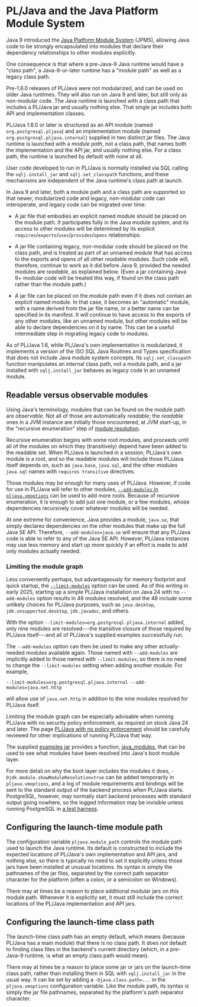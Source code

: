 # PL/Java and the Java Platform Module System

Java 9 introduced the [Java Platform Module System][jpms] (JPMS), allowing
Java code to be strongly encapsulated into modules that declare their
dependency relationships to other modules explicitly.

One consequence is that where a pre-Java-9 Java runtime would have
a "class path", a Java-9-or-later runtime has a "module path" as well as
a legacy class path.

Pre-1.6.0 releases of PL/Java were not modularized, and can be used on
older Java runtimes. They will also run on Java 9 and later, but still only
as non-modular code. The Java runtime is launched with a class path that
includes a PL/Java jar and usually nothing else. That single jar includes
both API and implementation classes.

PL/Java 1.6.0 or later is structured as an API module (named
`org.postgresql.pljava`) and an implementation module (named
`org.postgresql.pljava.internal`) supplied in two distinct jar files.
The Java runtime is launched with a *module path*, not a class path,
that names both the implementation and the API jar, and usually nothing else.
For a class path, the runtime is launched by default with none at all.

User code developed to run in PL/Java is normally installed via SQL
calling the `sqlj.install_jar` and `sqlj.set_classpath` functions, and these
mechanisms are independent of the Java runtime's class path at launch.

In Java 9 and later, both a module path and a class path are supported so that
newer, modularized code and legacy, non-modular code can interoperate, and
legacy code can be migrated over time:

* A jar file that embodies an explicit named module should be placed on
    the module path. It participates fully in the Java module system, and
    its access to other modules will be determined by its explicit
    `requires`/`exports`/`uses`/`provides`/`opens` relationships.

* A jar file containing legacy, non-modular code should be placed on the
    class path, and is treated as part of an unnamed module that has access
    to the exports and opens of all other _readable_ modules. Such code will,
    therefore, continue to work as it did before Java 9, provided the needed
    modules are _readable_, as explained below. (Even a jar containing Java 9+
    modular code will be treated this way, if found on the class path rather
    than the module path.)

* A jar file can be placed on the module path even if it does not contain
    an explicit named module. In that case, it becomes an "automatic" module,
    with a name derived from the jar file name, or a better name can be
    specified in its manifest. It will continue to have access to the
    exports of any other modules, like an unnamed module, but other modules
    will be able to declare dependencies on it by name. This can be a useful
    intermediate step in migrating legacy code to modules.

As of PL/Java 1.6, while PL/Java's own implementation is modularized, it
implements a version of the ISO SQL Java Routines and Types specification
that does not include Java module system concepts. Its `sqlj.set_classpath`
function manipulates an internal class path, not a module path, and a jar
installed with `sqlj.install_jar` behaves as legacy code in an unnamed module.

## Readable versus observable modules

Using Java's terminology, modules that can be found on the module path are
_observable_. Not all of those are automatically _readable_; the _readable_
ones in a JVM instance are initially those encountered, at JVM start-up, in
the "recursive enumeration" step of [module resolution][resolution].

Recursive enumeration begins with some root modules, and proceeds until all of
the modules on which they (transitively) depend have been added to the readable
set. When PL/Java is launched in a session, PL/Java's own module is a root,
and so the readable modules will include those PL/Java itself depends on,
such as `java.base`, `java.sql`, and the other modules `java.sql` names with
`requires transitive` directives.

Those modules may be enough for many uses of PL/Java. However, if code for use
in PL/Java will refer to other modules,
[`--add-modules` in `pljava.vmoptions`][addm] can be used to add more roots.
Because of recursive enumeration, it is enough to add just one module, or a few
modules, whose dependencies recursively cover whatever modules will be needed.

At one extreme for convenience, Java provides a module, `java.se`, that simply
declares dependencies on the other modules that make up the full Java SE API.
Therefore, `--add-modules=java.se` will ensure that any PL/Java code is able to
refer to any of the Java SE API. However, PL/Java instances may use less memory
and start up more quickly if an effort is made to add only modules actually
needed.

### Limiting the module graph

Less conveniently perhaps, but advantageously for memory footprint and quick
startup, the [`--limit-modules`][limitmods] option can be used. As of this
writing in early 2025, starting up a simple PL/Java installation on Java 24
with no `--add-modules` option results in 48 modules resolved, and the 48
include some unlikely choices for PL/Java purposes, such as `java.desktop`,
`jdk.unsupported.desktop`, `jdk.javadoc`, and others.

With the option `--limit-modules=org.postgresql.pljava.internal` added, only
nine modules are resolved---the transitive closure of those required by PL/Java
itself---and all of PL/Java's supplied examples successfully run.

The `--add-modules` option can then be used to make any other actually-needed
modules available again. Those named with `--add-modules` are implicitly added
to those named with `--limit-modules`, so there is no need to change the
`--limit-modules` setting when adding another module. For example,

```
--limit-modules=org.postgresql.pljava.internal --add-modules=java.net.http
```

will allow use of `java.net.http` in addition to the nine modules resolved for
PL/Java itself.

Limiting the module graph can be especially advisable when running PL/Java with
no security policy enforcement, as required on stock Java 24 and later. The page
[PL/Java with no policy enforcement][unenforced] should be carefully reviewed
for other implications of running PL/Java that way.

The supplied [examples jar][examples] provides a function, [java_modules][],
that can be used to see what modules have been resolved into Java's boot module
layer.

For more detail on why the boot layer includes the modules it does,
`-Djdk.module.showModuleResolution=true` can be added temporarily in
`pljava.vmoptions`, and a log of module requirements and bindings will be sent
to the standard output of the backend process when PL/Java starts. PostgreSQL,
however, may normally start backend processes with standard output going
nowhere, so the logged information may be invisible unless running PostgreSQL
in [a test harness][node].

## Configuring the launch-time module path

The configuration variable `pljava.module_path` controls the
module path used to launch the Java runtime. Its default is constructed to
include the expected locations of PL/Java's own implementation and API jars,
and nothing else, so there is typically no need to set it explicitly
unless those jars have been installed at unusual locations.
Its syntax is simply the pathnames of the jar files, separated by the
correct path separator character for the platform (often a colon, or a
semicolon on Windows).

There may at times be a reason to place additional modular jars on this
module path. Whenever it is explicitly set, it must still include the
correct locations of the PL/Java implementation and API jars.

## Configuring the launch-time class path

The launch-time class path has an empty default, which means (because
PL/Java has a main module) that there is no class path. It does *not*
default to finding class files in the backend's current directory (which,
in a pre-Java-9 runtime, is what an empty class path would mean).

There may at times be a reason to place some jar or jars on the launch-time
class path, rather than installing them in SQL with `sqlj.install_jar` in
the usual way. It can be set by adding a `-Djava.class.path=...` in the
`pljava.vmoptions` configuration variable. Like the module path, its syntax
is simply the jar file pathnames, separated by the platform's path separator
character.

[jpms]: https://cr.openjdk.java.net/~mr/jigsaw/spec/
[resolution]: https://docs.oracle.com/javase/9/docs/api/java/lang/module/package-summary.html#resolution
[addm]: ../install/vmoptions.html#Adding_to_the_set_of_readable_modules
[limitmods]: https://openjdk.org/jeps/261#Limiting-the-observable-modules
[unenforced]: unenforced.html
[examples]: ../examples/examples.html
[java_modules]: ../pljava-examples/apidocs/org/postgresql/pljava/example/annotation/Modules.html#method-detail
[node]: ../develop/node.html
